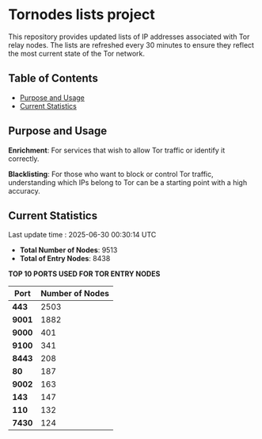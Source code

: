 # Tornodes lists project

This repository provides updated lists of IP addresses associated with Tor relay nodes. The lists are refreshed every 30 minutes to ensure they reflect the most current state of the Tor network.

## Table of Contents

- [Purpose and Usage](#purpose-and-usage)
- [Current Statistics](#current-statistics)


## Purpose and Usage

**Enrichment**: For services that wish to allow Tor traffic or identify it correctly.

**Blacklisting**: For those who want to block or control Tor traffic, understanding which IPs belong to Tor can be a starting point with a high accuracy.

## Current Statistics

Last update time : 2025-06-30 00:30:14 UTC

- **Total Number of Nodes**: 9513
- **Total of Entry Nodes**: 8438

**TOP 10 PORTS USED FOR TOR ENTRY NODES**

| **Port** | **Number of Nodes** |
|------|-----------------|
| **443**   | 2503  |
| **9001**   | 1882  |
| **9000**   | 401  |
| **9100**   | 341  |
| **8443**   | 208  |
| **80**   | 187  |
| **9002**   | 163  |
| **143**   | 147  |
| **110**   | 132  |
| **7430**   | 124  |

